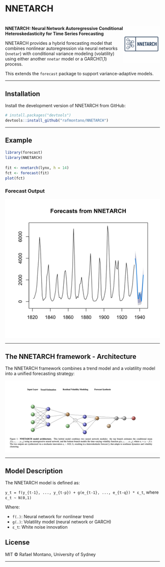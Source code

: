 NNETARCH
================

<!-- README.md is generated from README.Rmd. Please edit that file -->

# <img src="man/figures/logo.png" align="right" height="120"/>

**NNETARCH: Neural Network Autoregressive Conditional Heteroskedasticity
for Time Series Forecasting**

NNETARCH provides a hybrid forecasting model that combines nonlinear
autoregression via neural networks (`nnetar`) with conditional variance
modeling (volatility) using either another `nnetar` model or a
GARCH(1,1) process.

This extends the `forecast` package to support variance-adaptive models.

------------------------------------------------------------------------

## Installation

Install the development version of NNETARCH from GitHub:

``` r
# install.packages("devtools")
devtools::install_github("rafmontano/NNETARCH")
```

------------------------------------------------------------------------

## Example

``` r
library(forecast)
library(NNETARCH)

fit <- nnetarch(lynx, h = 14)
fct <- forecast(fit)
plot(fct)
```

### Forecast Output

![](man/figures/lynx_nnetarch.png)

------------------------------------------------------------------------

## The NNETARCH framework - Architecture

The NNETARCH framework combines a trend model and a volatility model
into a unified forecasting strategy:

![](man/figures/nnetarch_figure1.png)

------------------------------------------------------------------------

## Model Description

The NNETARCH model is defined as:

`y_t = f(y_{t-1}, ..., y_{t-p}) + g(e_{t-1}, ..., e_{t-q}) * ε_t`, where
`ε_t ~ N(0,1)`

Where:

- `f(.)`: Neural network for nonlinear trend  
- `g(.)`: Volatility model (neural network or GARCH)  
- `ε_t`: White noise innovation

## License

MIT © Rafael Montano, University of Sydney

------------------------------------------------------------------------
